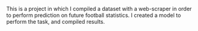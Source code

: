 This is a project in which I compiled a dataset with a web-scraper in order to perform prediction on future football statistics. I created a model to perform the task, and compiled results.
